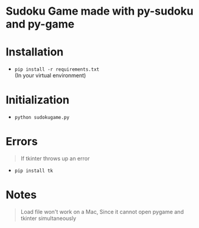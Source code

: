 # **Sudoku Game made with py-sudoku and py-game**

# Installation
- `pip install -r requirements.txt`\
(In your virtual environment)

# Initialization
- `python sudokugame.py`

# Errors
>If tkinter throws up an error

- `pip install tk`

# Notes
> Load file won't work on a Mac, Since it cannot open pygame and tkinter simultaneously 
